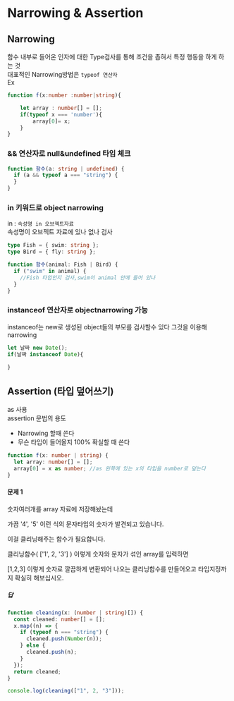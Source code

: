 # Narrowing & Assertion

## Narrowing

함수 내부로 들어온 인자에 대한 Type검사를 통해 조건을 좁혀서 특정 행동을 하게 하는 것  
대표적인 Narrowing방법은 `typeof 연산자`  
Ex

```ts
function f(x:number :number|string){

    let array : number[] = [];
    if(typeof x === 'number'){
        array[0]= x;
    }
}
```

### && 연산자로 null&undefined 타입 체크

```ts
function 함수(a: string | undefined) {
  if (a && typeof a === "string") {
  }
}
```

### in 키워드로 object narrowing

in : `속성명 in 오브젝트자료`  
속성명이 오브젝트 자료에 있나 없나 검사

```ts
type Fish = { swim: string };
type Bird = { fly: string };

function 함수(animal: Fish | Bird) {
  if ("swim" in animal) {
    //Fish 타입인지 검사,swim이 animal 안에 들어 있나
  }
}
```

### instanceof 연산자로 objectnarrowing 가능
instanceof는 new로 생성된 object들의 부모를 검사할수 있다 그것을 이용해 narrowing   
```ts
let 날짜 new Date();
if(날짜 instanceof Date){
  
}
```
## Assertion (타입 덮어쓰기)

as 사용  
assertion 문법의 용도

- Narrowing 할때 쓴다
- 무슨 타입이 들어올지 100% 확실할 때 쓴다

```ts
function f(x: number | string) {
  let array: number[] = [];
  array[0] = x as number; //as 왼쪽에 있는 x의 타입을 number로 덮는다
}
```

#### 문제 1

숫자여러개를 array 자료에 저장해놨는데

가끔 '4', '5' 이런 식의 문자타입의 숫자가 발견되고 있습니다.

이걸 클리닝해주는 함수가 필요합니다.

클리닝함수( ['1', 2, '3'] ) 이렇게 숫자와 문자가 섞인 array를 입력하면

[1,2,3] 이렇게 숫자로 깔끔하게 변환되어 나오는 클리닝함수를 만들어오고 타입지정까지 확실히 해보십시오.

##### 답

```ts
function cleaning(x: (number | string)[]) {
  const cleaned: number[] = [];
  x.map((n) => {
    if (typeof n === "string") {
      cleaned.push(Number(n));
    } else {
      cleaned.push(n);
    }
  });
  return cleaned;
}

console.log(cleaning(["1", 2, "3"]));
```
